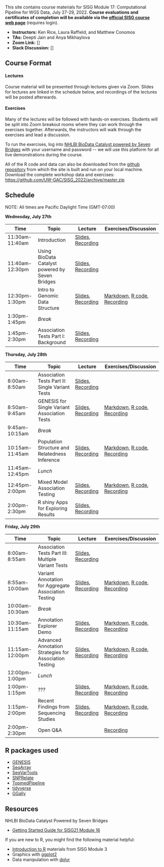This site contains course materials for SISG Module 17: Computational Pipeline for WGS Data, July 27-29, 2022. **Course evaluations and certificates of completion will be available via the [official SISG course web page](https://si.biostat.washington.edu/courses/SM2217)** (requires login). 

- **Instructors:** Ken Rice, Laura Raffield, and Matthew Conomos
- **TAs:** Deepti Jain and Anya Mikhaylova
- **Zoom Link:** []
- **Slack Discussion:** []

## Course Format

#### Lectures
Course material will be presented through lectures given via Zoom. Slides for lectures are linked in the schedule below, and recordings of the lectures will be posted afterwards.

#### Exercises 
Many of the lectures will be followed with hands-on exercises. Students will be split into Zoom breakout rooms where they can work through the exercises together. Afterwards, the instructors will walk through the exercises and lead a discussion. 

To run the exercises, log into [NHLBI BioData Catalyst powered by Seven Bridges](https://platform.sb.biodatacatalyst.nhlbi.nih.gov) with your username and password -- we will use this platform for all live demonstrations during the course.

All of the R code and data can also be downloaded from the [github repository](https://github.com/UW-GAC/SISG_2022) from which the site is built and run on your local machine. Download the complete workshop data and exercises: https://github.com/UW-GAC/SISG_2022/archive/master.zip


## Schedule

NOTE: All times are Pacific Daylight Time (GMT-07:00)

**Wednesday, July 27th**

| Time | Topic | Lecture | Exercises/Discussion |
| --- | --- | --- | --- |
| 11:30am-11:40am | Introduction | [Slides](), [Recording]() | |
| 11:40am-12:30pm | Using BioData Catalyst powered by Seven Bridges | [Slides](), [Recording]() | |
| 12:30pm-1:30pm | Intro to Genomic Data Structure | [Slides](), [Recording]() | [Markdown](), [R code](), [Recording]() |
| 1:30pm-1:45pm | _Break_ | | | 
| 1:45pm-2:30pm | Association Tests Part I: Background | [Slides](), [Recording]() | |

**Thursday, July 28th**

| Time | Topic | Lecture | Exercises/Discussion |
| --- | --- | --- | --- |
| 8:00am-8:50am | Association Tests Part II: Single Variant Tests | [Slides](), [Recording]() | |
| 8:50am-9:45am | GENESIS for Single Variant Association Tests | [Slides](), [Recording]() | [Markdown](), [R code](), [Recording]() |
| 9:45am-10:15am | _Break_ | | | 
| 10:15am-11:45am | Population Structure and Relatedness Inference | [Slides](), [Recording]() | [Markdown](), [R code](), [Recording]() |
| 11:45am-12:45pm | _Lunch_ | | | 
| 12:45pm-2:00pm | Mixed Model Association Testing | [Slides](), [Recording]() | [Markdown](), [R code](), [Recording]() |
| 2:00pm-2:30pm | R shiny Apps for Exploring Results | [Slides](), [Recording]() | |

**Friday, July 29th**

| Time | Topic | Lecture | Exercises/Discussion |
| --- | --- | --- | --- |
| 8:00am-8:55am | Association Tests Part III: Multiple Variant Tests | [Slides](), [Recording]() | |
| 8:55am-10:00am | Variant Annotation for Aggregate Association Testing | [Slides](), [Recording]() | [Markdown](), [R code](), [Recording]() |
| 10:00am-10:30am | _Break_ | | | 
| 10:30am-11:15am | Annotation Explorer Demo | [Slides](), [Recording]() | [Markdown](), [R code](), [Recording]() |
| 11:15am-12:00pm | Advanced Annotation Strategies for Association Testing | [Slides](), [Recording]() | [Markdown](), [R code](), [Recording]() |
| 12:00pm-1:00pm | _Lunch_ | | |
| 1:00pm-1:15pm | ??? | [Slides](), [Recording]() | [Markdown](), [R code](), [Recording]() |
| 1:15pm-2:00pm | Recent Findings from Sequencing Studies | [Slides](), [Recording]() | [Markdown](), [R code](), [Recording]() |
| 2:00pm-2:30pm | Open Q&A | | [Recording]() |


## R packages used

- [GENESIS](http://bioconductor.org/packages/release/bioc/html/GENESIS.html)
- [SeqArray](http://bioconductor.org/packages/release/bioc/html/SeqArray.html)
- [SeqVarTools](http://bioconductor.org/packages/release/bioc/html/SeqVarTools.html)
- [SNPRelate](http://bioconductor.org/packages/release/bioc/html/SNPRelate.html)
- [TopmedPipeline](https://github.com/UW-GAC/analysis_pipeline/tree/master/TopmedPipeline)
- [tidyverse](https://www.tidyverse.org)
- [GGally](https://cran.r-project.org/web/packages/GGally)


## Resources

NHLBI BioData Catalyst Powered by Seven Bridges 

- [Getting Started Guide for SISG21 Module 16](https://drive.google.com/file/d/1LMlzot2GXPKCRmLH6BtsOi9PxKAoohYT/view?usp=sharing)

If you are new to R, you might find the following material helpful:

- [Introduction to R](http://faculty.washington.edu/kenrice/rintro/indexSEA15.shtml) materials from SISG Module 3
- Graphics with [ggplot2](https://ggplot2.tidyverse.org/)
- Data manipulation with [dplyr](http://dplyr.tidyverse.org/)

